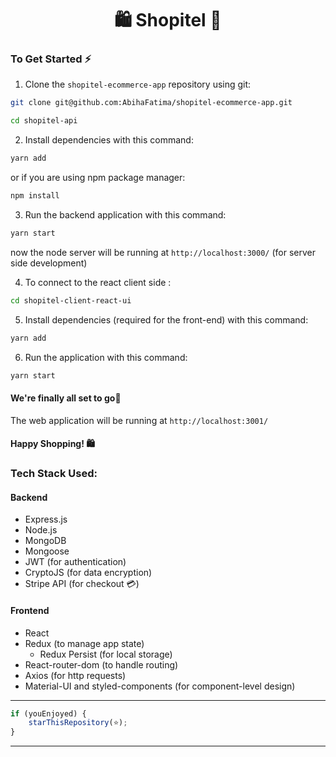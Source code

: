 <h1 align="center">🛍️ Shopitel 🛒 </h1>

### To Get Started ⚡

1. Clone the `shopitel-ecommerce-app` repository using git:

```bash
git clone git@github.com:AbihaFatima/shopitel-ecommerce-app.git

cd shopitel-api
```

2. Install dependencies with this command:

```bash
yarn add
```

or if you are using npm package manager:

```bash
npm install
```

3. Run the backend application with this command:

```bash
yarn start
```

now the node server will be running at `http://localhost:3000/` (for server side development)

4. To connect to the react client side :

```bash
cd shopitel-client-react-ui
```

5. Install dependencies (required for the front-end) with this command:

```bash
yarn add
```

6. Run the application with this command:

```bash
yarn start
```

#### We're finally all set to go🎉

The web application will be running at `http://localhost:3001/`

#### Happy Shopping! 🛍️

### Tech Stack Used:

#### Backend

- Express.js
- Node.js
- MongoDB
- Mongoose
- JWT (for authentication)
- CryptoJS (for data encryption)
- Stripe API (for checkout 💳)

#### Frontend

- React
- Redux (to manage app state)
  - Redux Persist (for local storage)
- React-router-dom (to handle routing)
- Axios (for http requests)
- Material-UI and styled-components (for component-level design)

---------

```javascript
if (youEnjoyed) {
    starThisRepository(⭐);
}
```

-----------

